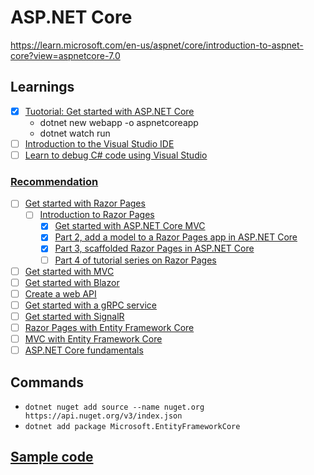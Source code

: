 # ASP.NET Core
https://learn.microsoft.com/en-us/aspnet/core/introduction-to-aspnet-core?view=aspnetcore-7.0

## Learnings
- [x] [Tuotorial: Get started with ASP.NET Core](https://learn.microsoft.com/en-us/aspnet/core/getting-started/?view=aspnetcore-7.0&tabs=linux)
  - dotnet new webapp -o aspnetcoreapp
  - dotnet watch run
- [ ] [Introduction to the Visual Studio IDE](https://learn.microsoft.com/en-us/visualstudio/get-started/visual-studio-ide?view=vs-2022)
- [ ] [Learn to debug C# code using Visual Studio](https://learn.microsoft.com/en-us/visualstudio/debugger/debugger-feature-tour?view=vs-2022)
### [Recommendation](https://learn.microsoft.com/en-us/aspnet/core/introduction-to-aspnet-core?view=aspnetcore-7.0#recommended-learning-path)
- [ ] [Get started with Razor Pages](https://learn.microsoft.com/en-us/aspnet/core/tutorials/razor-pages/razor-pages-start?view=aspnetcore-7.0&tabs=visual-studio)
  - [ ] [Introduction to Razor Pages](https://learn.microsoft.com/en-us/aspnet/core/razor-pages/?view=aspnetcore-7.0&tabs=visual-studio)
    - [x] [Get started with ASP.NET Core MVC](https://learn.microsoft.com/en-us/aspnet/core/tutorials/first-mvc-app/start-mvc?view=aspnetcore-7.0&tabs=visual-studio)
    - [x] [Part 2, add a model to a Razor Pages app in ASP.NET Core](https://learn.microsoft.com/en-us/aspnet/core/tutorials/razor-pages/model?view=aspnetcore-7.0&tabs=visual-studio)
    - [x] [Part 3, scaffolded Razor Pages in ASP.NET Core](https://learn.microsoft.com/en-us/aspnet/core/tutorials/razor-pages/page?view=aspnetcore-7.0&tabs=visual-studio)
    - [ ] [Part 4 of tutorial series on Razor Pages](https://learn.microsoft.com/en-us/aspnet/core/tutorials/razor-pages/sql?view=aspnetcore-7.0&tabs=visual-studio)
- [ ] [Get started with MVC](https://learn.microsoft.com/en-us/aspnet/core/tutorials/first-mvc-app/start-mvc?view=aspnetcore-7.0&tabs=visual-studio)
- [ ] [Get started with Blazor](https://dotnet.microsoft.com/en-us/learn/aspnet/blazor-tutorial/intro)
- [ ] [Create a web API](https://learn.microsoft.com/en-us/aspnet/core/tutorials/first-web-api?view=aspnetcore-7.0&tabs=visual-studio)
- [ ] [Get started with a gRPC service](https://learn.microsoft.com/en-us/aspnet/core/tutorials/grpc/grpc-start?view=aspnetcore-7.0&tabs=visual-studio)
- [ ] [Get started with SignalR](https://learn.microsoft.com/en-us/aspnet/core/tutorials/signalr?view=aspnetcore-7.0&tabs=visual-studio)
- [ ] [Razor Pages with Entity Framework Core](https://learn.microsoft.com/en-us/aspnet/core/data/ef-rp/intro?view=aspnetcore-7.0&tabs=visual-studio)
- [ ] [MVC with Entity Framework Core](https://learn.microsoft.com/en-us/aspnet/core/data/ef-mvc/intro?view=aspnetcore-7.0)
- [ ] [ASP.NET Core fundamentals](https://learn.microsoft.com/en-us/aspnet/core/fundamentals/?view=aspnetcore-7.0&tabs=linux)
## Commands
- `dotnet nuget add source --name nuget.org https://api.nuget.org/v3/index.json`
- `dotnet add package Microsoft.EntityFrameworkCore`

## [Sample code](https://learn.microsoft.com/en-us/aspnet/core/introduction-to-aspnet-core?view=aspnetcore-7.0#how-to-download-a-sample)